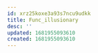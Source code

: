 ```yaml
---
id: xrz25koxe3a93s7ncu9udkk
title: Func_illusionary
desc: ''
updated: 1681955093610
created: 1681955093610
---
```

